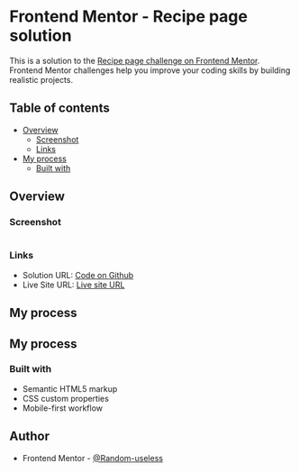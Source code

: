 # Frontend Mentor - Recipe page solution

This is a solution to the [Recipe page challenge on Frontend Mentor](https://www.frontendmentor.io/challenges/recipe-page-KiTsR8QQKm). Frontend Mentor challenges help you improve your coding skills by building realistic projects.

## Table of contents

- [Overview](#overview)
  - [Screenshot](#screenshot)
  - [Links](#links)
- [My process](#my-process)
  - [Built with](#built-with)

## Overview

### Screenshot

![]()

### Links

- Solution URL: [Code on Github]()
- Live Site URL: [Live site URL]()

## My process

## My process

### Built with

- Semantic HTML5 markup
- CSS custom properties
- Mobile-first workflow

## Author

- Frontend Mentor - [@Random-useless](https://www.frontendmentor.io/profile/Random-useless)
